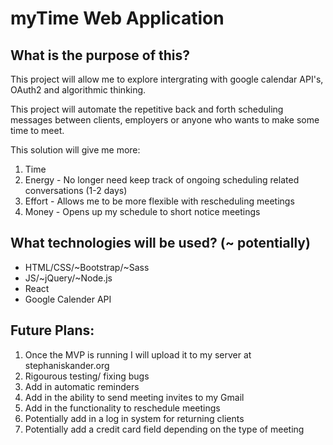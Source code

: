 # myTime Web Application
## What is the purpose of this?
This project will allow me to explore intergrating with google calendar API's, OAuth2 and algorithmic thinking.

This project will automate the repetitive back and forth scheduling messages between clients, employers or anyone who wants to make some time to meet.

This solution will give me more:
1. Time
2. Energy - No longer need keep track of ongoing scheduling related conversations (1-2 days)
3. Effort - Allows me to be more flexible with rescheduling meetings 
4. Money - Opens up my schedule to short notice meetings

## What technologies will be used? (~ potentially)
* HTML/CSS/~Bootstrap/~Sass
* JS/~jQuery/~Node.js
* React
* Google Calender API

## Future Plans:

1. Once the MVP is running I will upload it to my server at stephaniskander.org
2. Rigourous testing/ fixing bugs
3. Add in automatic reminders
4. Add in the ability to send meeting invites to my Gmail
5. Add in the functionality to reschedule meetings
6. Potentially add in a log in system for returning clients
7. Potentially add a credit card field depending on the type of meeting
